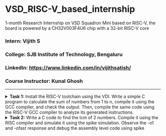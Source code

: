 # VSD_RISC-V_based_internship
1-month Research Internship on VSD Squadron Mini based on RISC-V, the board is powered by a CH32V003F4U6 chip with a 32-bit RISC-V core

### Intern: Vijith S
### **College**: SJB Institute of Technology, Bengaluru
### **LinkedIn**: https://www.linkedin.com/in/vijithsatish/
### **Course Instructor**: Kunal Ghosh

---

<details>
<summary><b>Task 1:</b> Install the RISC-V toolchain using the VDI. Write a simple C program to calculate the sum of numbers from 1 to n, compile it using the GCC compiler, and check the output. Then, compile the same code using the RISC-V GCC compiler to analyze its generated instructions.</summary> 
  
<be>


***WHAT IS RISC-V?***
  
>RISC-V  is an open-standard instruction set architecture (ISA) based on Reduced Instruction Set Computing (RISC) principles.  RISC-V is a free and open architecture. It is designed to be simple, extensible, and modular, making it suitable for various applications, from small embedded systems to high-performance computing.

## 1. Download the Virtual Disk Image and Install it using Oracle VM Box
![Alt text](images/VirtualBox_workshop_05_12_2024_12_59_00.png)

## 2. Write a simple C program to calculate the sum of numbers from 1 to n
![Alt text](images/lab1_code.png)

## 3. Compile the C code using the GCC compiler, and check the output
```
cd
```
open the sum1ton.c code 
```

leafpad sum1ton.c
```
compile it using gcc compiler 
```
gcc sum1ton.c
```
run the code using the ./a.out
```
./a.out
```

![Alt text](images/lab1_terminal.png)

## 4. Compile the C code using the RISC V Processor, and check the output

  the below command compiles the c program using risc v compiler
  
    riscv64-unknown-elf-gcc -o1 -mabi=lp64 -march=rv64i -o 1ton.o 1ton.c

  This command generates an assembly code for the program

    riscv64-unknown-elf-objdump -d 1ton.o
![Alt text](images/riscv_compiler.png)

  now we have to locate the main section

    /main

![Alt text](images/01_riscv.png)

Observations in Assembly Instructions

          The byte address for the main was found to be 10184.
          There were 15 instructions (in hexadecimal: E) when compiled with the -O1 optimization level.
          The address of each consecutive instruction increments by 4 bytes, as observed in the disassembled output.
          
The same commands were run with the -Ofast optimization level instead of -O1, resulting in a reduced number of instructions—12.

     o This demonstrates that the number and type of assembly instructions generated depend on the compilation optimization level used.
     o The higher optimization (-Ofast) produces a more compact and efficient assembly.

![Alt text](images/ofast_riscv.png)

</details>

<details>
<summary><b>Task 2:</b> Write a C code to find the lcm of 2 numbers. Compile it using the RISC compiler and simulate it using the spike simulation. Observe the -o1 and -ofast response and debug the assembly level code using spike</summary> 
  
## 1. Simple C Program to find LCM of 2 numbers
![Alt text](images/spike_code.png)

## 2. Running the code using GCC and compile it using the risc-v compiler and simulate the output using the SPIKE**
the below command is used to run to spike simulation

    spike -d pk lcm.o
![Alt text](images/spike_output.png)

## 3. Observe the -o1 and -0fast instruction response using the RISC-V gcc/ SPIKE
-o1 assembly Code

![Alt text](images/o1_spike.png)

-ofast assembly Code

![Alt text](images/ofast_spike.png)

## 4. Debug the code by using the spike instruction

The below command is used to debug the assembly code using the SPIKE

    spike -d pk lcm.o
    
![Alt text](images/spike_debug.png)
